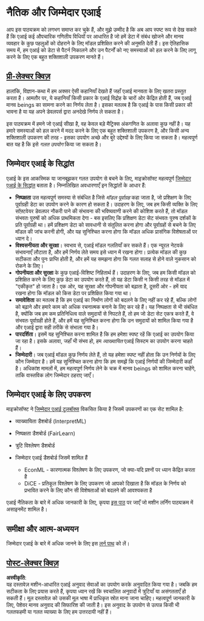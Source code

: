 # नैतिक और जिम्मेदार एआई

आप इस पाठ्यक्रम को लगभग समाप्त कर चुके हैं, और मुझे उम्मीद है कि अब आप स्पष्ट रूप से देख सकते हैं कि एआई कई औपचारिक गणितीय विधियों पर आधारित है जो हमें डेटा में संबंध खोजने और मानव व्यवहार के कुछ पहलुओं को दोहराने के लिए मॉडल प्रशिक्षित करने की अनुमति देती हैं। इस ऐतिहासिक समय में, हम एआई को डेटा से पैटर्न निकालने और उन पैटर्नों को नए समस्याओं को हल करने के लिए लागू करने के लिए एक बहुत शक्तिशाली उपकरण मानते हैं।

## [प्री-लेक्चर क्विज़](https://white-water-09ec41f0f.azurestaticapps.net/quiz/5/)

हालांकि, विज्ञान-कथा में हम अक्सर ऐसी कहानियाँ देखते हैं जहाँ एआई मानवता के लिए खतरा प्रस्तुत करता है। आमतौर पर, ये कहानियाँ किसी प्रकार के एआई विद्रोह के चारों ओर केंद्रित होती हैं, जब एआई मानव beings का सामना करने का निर्णय लेता है। इसका मतलब है कि एआई के पास किसी प्रकार की भावना है या यह अपने डेवलपर्स द्वारा अनदेखे निर्णय ले सकता है।

इस पाठ्यक्रम में हमने जो एआई सीखा है, वह केवल बड़े मैट्रिक्स अंकगणित के अलावा कुछ नहीं है। यह हमारे समस्याओं को हल करने में मदद करने के लिए एक बहुत शक्तिशाली उपकरण है, और किसी अन्य शक्तिशाली उपकरण की तरह - इसका उपयोग अच्छे और बुरे उद्देश्यों के लिए किया जा सकता है। महत्वपूर्ण बात यह है कि इसे *गलत उपयोग* किया जा सकता है।

## जिम्मेदार एआई के सिद्धांत

एआई के इस आकस्मिक या जानबूझकर गलत उपयोग से बचने के लिए, माइक्रोसॉफ्ट महत्वपूर्ण [जिम्मेदार एआई के सिद्धांत](https://www.microsoft.com/ai/responsible-ai?WT.mc_id=academic-77998-cacaste) बताता है। निम्नलिखित अवधारणाएँ इन सिद्धांतों के आधार हैं:

* **निष्पक्षता** उस महत्वपूर्ण समस्या से संबंधित है जिसे *मॉडल पूर्वाग्रह* कहा जाता है, जो प्रशिक्षण के लिए पूर्वाग्रही डेटा का उपयोग करने के कारण हो सकता है। उदाहरण के लिए, जब हम किसी व्यक्ति के लिए सॉफ़्टवेयर डेवलपर नौकरी पाने की संभावना की भविष्यवाणी करने की कोशिश करते हैं, तो मॉडल संभवतः पुरुषों को अधिक प्राथमिकता देगा - बस इसलिए कि प्रशिक्षण डेटा सेट संभवतः पुरुष दर्शकों के प्रति पूर्वाग्रही था। हमें प्रशिक्षण डेटा को सावधानी से संतुलित करना होगा और पूर्वाग्रहों से बचने के लिए मॉडल की जांच करनी होगी, और यह सुनिश्चित करना होगा कि मॉडल अधिक प्रासंगिक विशेषताओं पर ध्यान दे।
* **विश्वसनीयता और सुरक्षा**। स्वभाव से, एआई मॉडल गलतियाँ कर सकते हैं। एक न्यूरल नेटवर्क संभावनाएँ लौटाता है, और हमें निर्णय लेते समय इसे ध्यान में रखना होगा। प्रत्येक मॉडल की कुछ सटीकता और पुनः प्राप्ति होती है, और हमें यह समझना होगा कि गलत सलाह से होने वाले नुकसान को रोकने के लिए।
* **गोपनीयता और सुरक्षा** के कुछ एआई-विशिष्ट निहितार्थ हैं। उदाहरण के लिए, जब हम किसी मॉडल को प्रशिक्षित करने के लिए कुछ डेटा का उपयोग करते हैं, तो यह डेटा किसी न किसी तरह से मॉडल में "एकीकृत" हो जाता है। एक ओर, यह सुरक्षा और गोपनीयता को बढ़ाता है, दूसरी ओर - हमें याद रखना होगा कि मॉडल को किस डेटा पर प्रशिक्षित किया गया था।
* **समावेशिता** का मतलब है कि हम एआई का निर्माण लोगों को बदलने के लिए नहीं कर रहे हैं, बल्कि लोगों को बढ़ाने और हमारे काम को अधिक रचनात्मक बनाने के लिए कर रहे हैं। यह निष्पक्षता से भी संबंधित है, क्योंकि जब हम कम प्रतिनिधित्व वाले समुदायों से निपटते हैं, तो हम जो डेटा सेट एकत्र करते हैं, वे संभवतः पूर्वाग्रही होते हैं, और हमें यह सुनिश्चित करना होगा कि उन समुदायों को शामिल किया गया है और एआई द्वारा सही तरीके से संभाला गया है।
* **पारदर्शिता**। इसमें यह सुनिश्चित करना शामिल है कि हम हमेशा स्पष्ट रहें कि एआई का उपयोग किया जा रहा है। इसके अलावा, जहाँ भी संभव हो, हम *व्याख्यायित* एआई सिस्टम का उपयोग करना चाहते हैं।
* **जिम्मेदारी**। जब एआई मॉडल कुछ निर्णय लेते हैं, तो यह हमेशा स्पष्ट नहीं होता कि उन निर्णयों के लिए कौन जिम्मेदार है। हमें यह सुनिश्चित करना होगा कि हम समझें कि एआई निर्णयों की जिम्मेदारी कहाँ है। अधिकांश मामलों में, हम महत्वपूर्ण निर्णय लेने के चक्र में मानव beings को शामिल करना चाहेंगे, ताकि वास्तविक लोग जिम्मेदार ठहराए जाएँ।

## जिम्मेदार एआई के लिए उपकरण

माइक्रोसॉफ्ट ने [जिम्मेदार एआई टूलबॉक्स](https://github.com/microsoft/responsible-ai-toolbox) विकसित किया है जिसमें उपकरणों का एक सेट शामिल है:

* व्याख्यायिता डैशबोर्ड (InterpretML)
* निष्पक्षता डैशबोर्ड (FairLearn)
* त्रुटि विश्लेषण डैशबोर्ड
* जिम्मेदार एआई डैशबोर्ड जिसमें शामिल हैं

   - EconML - कारणात्मक विश्लेषण के लिए उपकरण, जो क्या-यदि प्रश्नों पर ध्यान केंद्रित करता है
   - DiCE - प्रतिकूल विश्लेषण के लिए उपकरण जो आपको दिखाता है कि मॉडल के निर्णय को प्रभावित करने के लिए कौन सी विशेषताओं को बदलने की आवश्यकता है

एआई नैतिकता के बारे में अधिक जानकारी के लिए, कृपया [इस पाठ](https://github.com/microsoft/ML-For-Beginners/tree/main/1-Introduction/3-fairness?WT.mc_id=academic-77998-cacaste) पर जाएँ जो मशीन लर्निंग पाठ्यक्रम में असाइनमेंट शामिल है।

## समीक्षा और आत्म-अध्ययन

जिम्मेदार एआई के बारे में अधिक जानने के लिए इस [लर्न पाथ](https://docs.microsoft.com/learn/modules/responsible-ai-principles/?WT.mc_id=academic-77998-cacaste) को लें।

## [पोस्ट-लेक्चर क्विज़](https://white-water-09ec41f0f.azurestaticapps.net/quiz/6/)

**अस्वीकृति**:  
यह दस्तावेज़ मशीन-आधारित एआई अनुवाद सेवाओं का उपयोग करके अनुवादित किया गया है। जबकि हम सटीकता के लिए प्रयास करते हैं, कृपया ध्यान रखें कि स्वचालित अनुवादों में त्रुटियाँ या असंगतताएँ हो सकती हैं। मूल दस्तावेज़ को उसकी मूल भाषा में प्राधिकृत स्रोत माना जाना चाहिए। महत्वपूर्ण जानकारी के लिए, पेशेवर मानव अनुवाद की सिफारिश की जाती है। इस अनुवाद के उपयोग से उत्पन्न किसी भी गलतफहमी या गलत व्याख्या के लिए हम उत्तरदायी नहीं हैं।